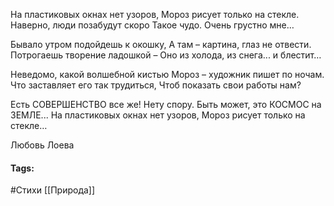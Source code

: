 На пластиковых окнах нет узоров,
Мороз рисует  только на стекле.
Наверно,  люди позабудут скоро
Такое чудо. Очень грустно мне…

Бывало утром подойдешь к окошку,
А там – картина, глаз не отвести.
Потрогаешь творение ладошкой –
Оно из холода, из снега... и блестит…

Неведомо, какой волшебной кистью
Мороз – художник  пишет по ночам.
Что заставляет его так трудиться,
Чтоб показать свои работы нам?

Есть СОВЕРШЕНСТВО все же! Нету спору.
Быть может,  это  КОСМОС на ЗЕМЛЕ...
На пластиковых окнах нет узоров,
Мороз рисует только на стекле…

Любовь Лоева


#### Tags:
#Стихи
[[Природа]]